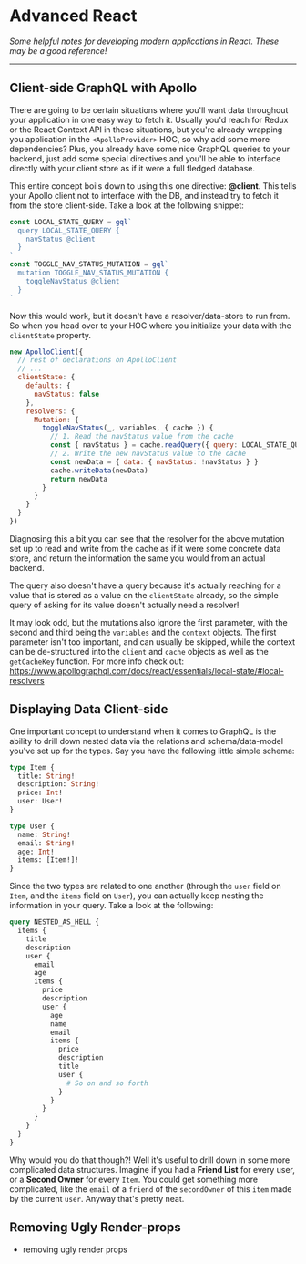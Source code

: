 # Advanced React

_Some helpful notes for developing modern applications in React. These may be a good reference!_

---

## Client-side GraphQL with Apollo

There are going to be certain situations where you'll want data throughout your application in one easy way to fetch it. Usually you'd reach for Redux or the React Context API in these situations, but you're already wrapping you application in the `<ApolloProvider>` HOC, so why add some more dependencies? Plus, you already have some nice GraphQL queries to your backend, just add some special directives and you'll be able to interface directly with your client store as if it were a full fledged database.

This entire concept boils down to using this one directive: **@client**. This tells your Apollo client not to interface with the DB, and instead try to fetch it from the store client-side. Take a look at the following snippet:

```js
const LOCAL_STATE_QUERY = gql`
  query LOCAL_STATE_QUERY {
    navStatus @client
  }
`
const TOGGLE_NAV_STATUS_MUTATION = gql`
  mutation TOGGLE_NAV_STATUS_MUTATION {
    toggleNavStatus @client
  }
`
```

Now this would work, but it doesn't have a resolver/data-store to run from. So when you head over to your HOC where you initialize your data with the  `clientState` property.

```js
new ApolloClient({
  // rest of declarations on ApolloClient
  // ...
  clientState: {
    defaults: {
      navStatus: false
    },
    resolvers: {
      Mutation: {
        toggleNavStatus(_, variables, { cache }) {
          // 1. Read the navStatus value from the cache
          const { navStatus } = cache.readQuery({ query: LOCAL_STATE_QUERY })
          // 2. Write the new navStatus value to the cache
          const newData = { data: { navStatus: !navStatus } }
          cache.writeData(newData)
          return newData
        }
      }
    }
  }
})
```

Diagnosing this a bit you can see that the resolver for the above mutation set up to read and write from the cache as if it were some concrete data store, and return the information the same you would from an actual backend. 

The query also doesn't have a query because it's actually reaching for a value that is stored as a value on the `clientState` already, so the simple query of asking for its value doesn't actually need a resolver!

It may look odd, but the mutations also ignore the first parameter, with the second and third being the `variables` and the `context` objects. The first parameter isn't too important, and can usually be skipped, while the context can be de-structured into the `client` and `cache` objects as well as the `getCacheKey` function. For more info check out: https://www.apollographql.com/docs/react/essentials/local-state/#local-resolvers

## Displaying Data Client-side

One important concept to understand when it comes to GraphQL is the ability to drill down nested data via the relations and schema/data-model you've set up for the types. Say you have the following little simple schema:

```graphql
type Item {
  title: String!
  description: String!
  price: Int!
  user: User!
}

type User {
  name: String!
  email: String!
  age: Int!
  items: [Item!]!
}
```

Since the two types are related to one another (through the `user` field on `Item`, and the `items` field on `User`), you can actually keep nesting the information in your query. Take a look at the following:

```graphql
query NESTED_AS_HELL {
  items {
    title
    description
    user {
      email
      age
      items {
        price
        description
        user {
          age
          name
          email
          items {
            price
            description
            title
            user {
              # So on and so forth
            }
          }
        }
      }
    }
  }
}
```

Why would you do that though?! Well it's useful to drill down in some more complicated data structures. Imagine if you had a **Friend List** for every user, or a **Second Owner** for every `Item`. You could get something more complicated, like the `email` of a `friend` of the `secondOwner` of this `item` made by the current `user`. Anyway that's pretty neat.

## Removing Ugly Render-props

 - removing ugly render props